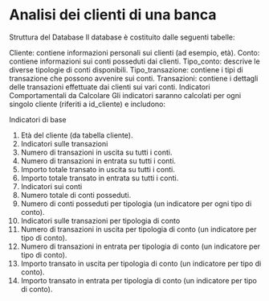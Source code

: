 # Analisi dei clienti di una banca

Struttura del Database
Il database è costituito dalle seguenti tabelle:

Cliente: contiene informazioni personali sui clienti (ad esempio, età).
Conto: contiene informazioni sui conti posseduti dai clienti.
Tipo_conto: descrive le diverse tipologie di conti disponibili.
Tipo_transazione: contiene i tipi di transazione che possono avvenire sui conti.
Transazioni: contiene i dettagli delle transazioni effettuate dai clienti sui vari conti.
Indicatori Comportamentali da Calcolare
Gli indicatori saranno calcolati per ogni singolo cliente (riferiti a id_cliente) e includono:

Indicatori di base
1. Età del cliente (da tabella cliente).
2. Indicatori sulle transazioni
3. Numero di transazioni in uscita su tutti i conti.
4. Numero di transazioni in entrata su tutti i conti.
5. Importo totale transato in uscita su tutti i conti.
6. Importo totale transato in entrata su tutti i conti.
7. Indicatori sui conti
8. Numero totale di conti posseduti.
9. Numero di conti posseduti per tipologia (un indicatore per ogni tipo di conto).
10. Indicatori sulle transazioni per tipologia di conto
11. Numero di transazioni in uscita per tipologia di conto (un indicatore per tipo di conto).
12. Numero di transazioni in entrata per tipologia di conto (un indicatore per tipo di conto).
13. Importo transato in uscita per tipologia di conto (un indicatore per tipo di conto).
14. Importo transato in entrata per tipologia di conto (un indicatore per tipo di conto).
